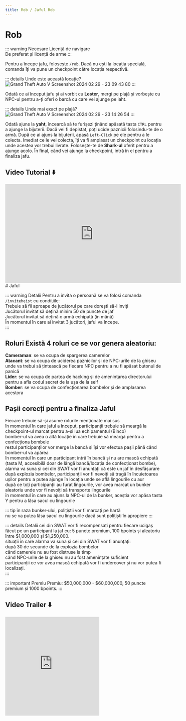 ```yaml
---
title: Rob / Jaful Rob
---
```


# Rob
::: warning Necesare
Licență de navigare <br>
De preferat și licență de arme
:::

Pentru a începe jafu, folosește `/rob`. Dacă nu ești la locația specială, comanda îți va pune un checkpoint către locația respectivă.

::: details Unde este această locație?
![Grand Theft Auto V Screenshot 2024 02 29 - 23 09 43 80](https://github.com/Alexander-AIM/wiki/assets/157987605/57e9b7e5-a581-4ffb-a0b0-8045dc384951)
:::

Odată ce ai început jafu și ai vorbit cu **Lester**, mergi pe plajă și vorbește cu NPC-ul pentru a-ți oferi o barcă cu care vei ajunge pe iaht.

::: details Unde mai exact pe plajă?
![Grand Theft Auto V Screenshot 2024 02 29 - 23 14 26 54](https://github.com/Alexander-AIM/wiki/assets/157987605/0b8a38b7-c6d5-414e-8b39-9b841d91a4d2)
:::

Odată ajuns la **yaht**, încearcă să te furișezi ținând apăsată tasta `CTRL` pentru a ajunge la bijuterii.
Dacă vei fi depistat, poți ucide paznicii folosindu-te de o armă.
După ce ai ajuns la bijuterii, apasă `Left-Click` pe ele pentru a le colecta.
Imediat ce le vei colecta, îți va fi amplasat un checkpoint cu locația unde acestea vor trebui livrate.
Folosește-te de **Shark-ul** oferit pentru a ajunge acolo. 
În final, când vei ajunge la checkpoint, intră în el pentru a finaliza jafu.

## Video Tutorial :arrow_down: 
<iframe width="560" height="315" src="https://www.youtube.com/embed/zXyVAhWTKow?si=I89cc4iy7QyYF2VX&amp;controls=0&rel=0" title="YouTube video player" frameborder="0" allow="accelerometer; autoplay; clipboard-write; encrypted-media; gyroscope; picture-in-picture; web-share" allowfullscreen></iframe>
# Jaful

::: warning Detalii
Pentru a invita o persoană se va folosi comanda `/inviteheist` cu condițiile: <br>
Trebuie să fii aproape de jucătorul pe care dorești să-l inviți <br>
Jucătorul invitat să dețină minim 50 de puncte de jaf <br>
Jucătorul invitat să dețină o armă echipată (în mână) <br>
În momentul în care ai invitat 3 jucători, jaful va începe. <br>
:::

## Roluri Există 4 roluri ce se vor genera aleatoriu: 
**Cameraman**: se va ocupa de spargerea camerelor <br>
**Atacant**: se va ocupa de uciderea paznicilor și de NPC-urile de la ghiseu unde va trebui să țintească pe fiecare NPC pentru a nu fi apăsat butonul de panică <br>
**Lider**: se va ocupa de partea de hacking și de amenințarea directorului pentru a afla codul secret de la ușa de la seif <br>
**Bomber**: se va ocupa de confecționarea bombelor și de amplasarea acestora <br>

## Pașii corecți pentru a finaliza Jaful
Fiecare trebuie să-și asume rolurile menționate mai sus <br>
în momentul în care jaful a început, participanții trebuie să meargă la checkpoint-ul marcat pentru a-și lua echipamentul (Binco) <br>
bomber-ul va avea o altă locație în care trebuie să meargă pentru a confecționa bombele <br>
restul participanților vor merge la bancă și își vor efectua pașii până când bomber-ul va apărea <br>
în momentul în care un participant intră în bancă și nu are mască echipată (tasta M, accesibilă doar de lângă bancă/locația de confecționat bombe), alarma va suna și cei din SWAT vor fi anunțați că este un jaf în desfășurare <br>
după explozia bombelor, participanții vor fi nevoiți să tragă în încuietoarea ușilor pentru a putea ajunge în locația unde se află lingourile cu aur <br>
după ce toți participanții au furat lingourile, vor avea marcat un bunker aleatoriu unde vor fi nevoiți să transporte lingourile<br>
în momentul în care au ajuns la NPC-ul de la bunker, aceștia vor apăsa tasta Y pentru a lăsa sacul cu lingourile <br>

 ::: tip
în raza bunker-ului, polițiștii vor fi marcați pe hartă <br>
nu se va putea lăsa sacul cu lingourile dacă sunt polițiști în apropiere
 :::

 ::: details Detalii
cei din SWAT vor fi recompensați pentru fiecare ucigaș făcut pe un participant la jaf cu: 5 puncte premium, 100 bpoints și aleatoriu între $1,000,000 și $1,250,000. <br>
situații în care alarma va suna și cei din SWAT vor fi anunțați:<br>
după 30 de secunde de la explozia bombelor<br>
când camerele nu au fost distruse la timp<br>
când NPC-urile de la ghiseu nu au fost amenințate suficient<br>
participanții ce vor avea mască echipată vor fi undercover și nu vor putea fi localizați.<br>
 :::

::: important Premiu
Premiu: $50,000,000 - $60,000,000, 50 puncte premium și 1000 bpoints.
:::

## Video Trailer :arrow_down: 
<iframe height="315" src="https://www.youtube.com/embed/Sk0oZFI4Pjs?si=XH6EYxTYkuZnk4Mc;controls=0;rel=0" title="YouTube video player" frameborder="0" allow="accelerometer; autoplay; clipboard-write; encrypted-media; gyroscope; picture-in-picture; web-share" allowfullscreen></iframe>
